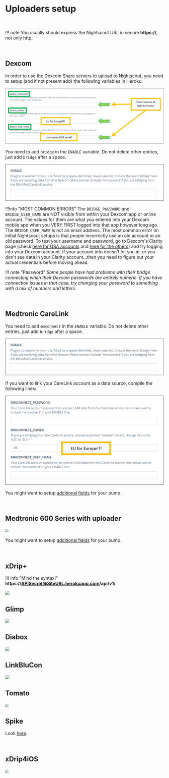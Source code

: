 # Uploaders setup

</br>

!!! note
    You usually should express the Nightscout URL in secure **https://**, not only http. 

</br>

## Dexcom

In order to use the Dexcom Share servers to upload to Nightscout, you need to setup (and if not present add) the following variables in Heroku:

<img src="../../nightscout/img/NewNS35.png" style="zoom:80%;" />

</br>

You need to add `bridge` in the `ENABLE` variable. Do not delete other entries, just add `bridge` after a space.

<img src="../../nightscout/img/NewNS38.png" style="zoom:80%;" />

</br>

!!!info "MOST COMMON ERRORS"
    The `BRIDGE_PASSWORD` and `BRIDGE_USER_NAME` are NOT visible from within your Dexcom app or online account. The values for them are what you entered into your Dexcom mobile app when you VERY FIRST logged into that app however long ago. The `BRIDGE_USER_NAME` is not an email address. The most common error on initial Nightscout setups is that people incorrectly use an old account or an old password. To test your username and password, go to Dexcom's Clarity page (check [here for USA accounts](https://clarity.dexcom.com) and [here for the others](https://clarity.dexcom.eu)) and try logging into your Dexcom account. If your account info doesn't let you in, or you don't see data in your Clarity account...then you need to figure out your actual credentials before moving ahead.

!!! note "Password"
    *Some people have had problems with their bridge connecting when their Dexcom passwords are entirely numeric. If you have connection issues in that case, try changing your password to something with a mix of numbers and letters.*

</br>

## Medtronic CareLink

You need to add `mmconnect` in the `ENABLE` variable. Do not delete other entries, just add `bridge` after a space.

<img src="../../nightscout/img/NewNS38.png" style="zoom:80%;" />

If you want to link your CareLink account as a data source, compile the following lines:

<img src="../../nightscout/img/NewNS36.png" style="zoom:80%;" />

You might want to setup [additional fields](https://github.com/nightscout/cgm-remote-monitor/#pump-pump-monitoring) for your pump.

</br>

## Medtronic 600 Series with uploader

<img src="..\img\UploadCFG08.png" style="zoom:60%;" />

You might want to setup [additional fields](https://github.com/nightscout/cgm-remote-monitor/#pump-pump-monitoring) for your pump.

</br>

## xDrip+

!!! info "Mind the syntax!"
    **https://APISecret@SiteURL.herokuapp.com/api/v1/**

<img src="..\img\UploadCFG00.png" style="zoom:80%;" />

</br>

## Glimp

<img src="..\img\UploadCFG02.png" style="zoom:80%;" />

</br>

## Diabox

<img src="..\img\UploadCFG03.png" style="zoom:80%;" />

</br>

## LinkBluCon

<img src="..\img\UploadCFG04.png" style="zoom:80%;" />

</br>

## Tomato

<img src="..\img\UploadCFG05.png" style="zoom:60%;" />

</br>

## Spike

Look [here](https://github.com/SpikeApp/Spike/wiki/Spike-Follower-Mode#configure-spike-master).

</br>

## xDrip4iOS

<img src="..\img\UploadCFG06.png" style="zoom:60%;" />